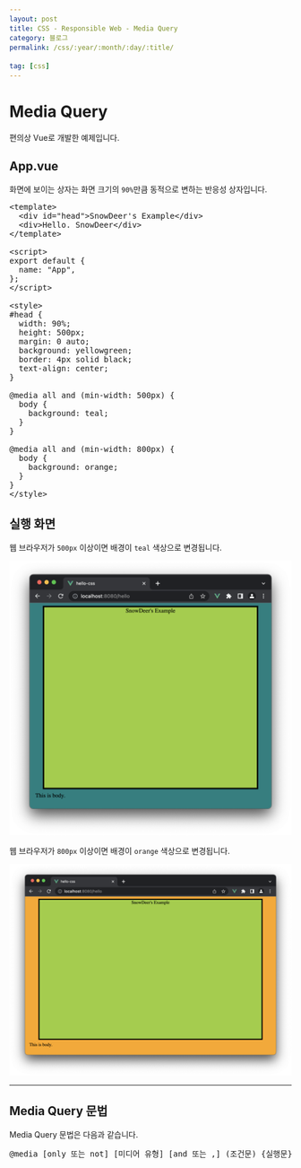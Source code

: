 ```yaml
---
layout: post
title: CSS - Responsible Web - Media Query
category: 블로그
permalink: /css/:year/:month/:day/:title/

tag: [css]
---
```


# Media Query

편의상 Vue로 개발한 예제입니다.

## App.vue

화면에 보이는 상자는 화면 크기의 `90%`만큼 동적으로 변하는 반응성 상자입니다.

<pre class="prettyprint">
&lt;template&gt;
  &lt;div id="head"&gt;SnowDeer's Example&lt;/div&gt;
  &lt;div&gt;Hello. SnowDeer&lt;/div&gt;
&lt;/template&gt;

&lt;script&gt;
export default {
  name: "App",
};
&lt;/script&gt;

&lt;style&gt;
#head {
  width: 90%;
  height: 500px;
  margin: 0 auto;
  background: yellowgreen;
  border: 4px solid black;
  text-align: center;
}

@media all and (min-width: 500px) {
  body {
    background: teal;
  }
}

@media all and (min-width: 800px) {
  body {
    background: orange;
  }
}
&lt;/style&gt;
</pre>

## 실행 화면

웹 브라우저가 `500px` 이상이면 배경이 `teal` 색상으로 변경됩니다.

![Image](/assets/css/001.png)

웹 브라우저가 `800px` 이상이면 배경이 `orange` 색상으로 변경됩니다.

![Image](/assets/css/002.png)

<hr>

## Media Query 문법

Media Query 문법은 다음과 같습니다.

<pre class="prettyprint">
@media [only 또는 not] [미디어 유형] [and 또는 ,] (조건문) {실행문}
</pre>